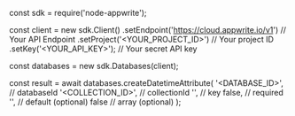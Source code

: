const sdk = require('node-appwrite');

const client = new sdk.Client()
    .setEndpoint('https://cloud.appwrite.io/v1') // Your API Endpoint
    .setProject('<YOUR_PROJECT_ID>') // Your project ID
    .setKey('<YOUR_API_KEY>'); // Your secret API key

const databases = new sdk.Databases(client);

const result = await databases.createDatetimeAttribute(
    '<DATABASE_ID>', // databaseId
    '<COLLECTION_ID>', // collectionId
    '', // key
    false, // required
    '', // default (optional)
    false // array (optional)
);

